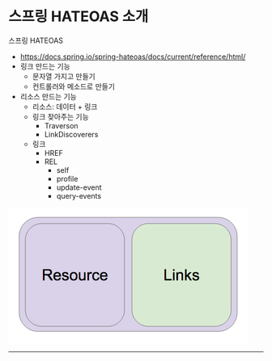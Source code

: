 # 스프링 HATEOAS 소개

스프링 HATEOAS

* https://docs.spring.io/spring-hateoas/docs/current/reference/html/
* 링크 만드는 기능
  * 문자열 가지고 만들기
  * 컨트롤러와 메소드로 만들기
* 리소스 만드는 기능
  * 리소스: 데이터 + 링크
  * 링크 찾아주는 기능
    * Traverson
    * LinkDiscoverers
  * 링크
    * HREF
    * REL
      * self
      * profile
      * update-event
      * query-events

![img](images/tE_PeVBhr56TsyoYIXBpjKwyDA93z5kKxo3T5WgHlF36p120tLAtMaOFLpaUHkbg_fEjLwl23OOirN-ebVaHkER8wk2cT4uPfdFkWafzhhIipR4z9LGX4SLE5avtbsZwijYxcZ_K.png)

---









